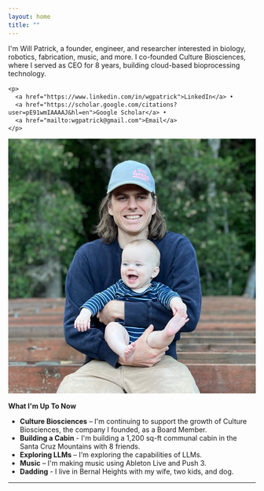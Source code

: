 ```yaml
---
layout: home
title: ""
---
```


<div class="intro-container">
  <div class="intro-text">
    I'm Will Patrick, a founder, engineer, and researcher interested in biology, robotics, fabrication, music, and more. I co-founded Culture Biosciences, where I served as CEO for 8 years, building cloud-based bioprocessing technology. 

    <p>
      <a href="https://www.linkedin.com/in/wgpatrick">LinkedIn</a> •
      <a href="https://scholar.google.com/citations?user=pE91wmIAAAAJ&hl=en">Google Scholar</a> •
      <a href="mailto:wgpatrick@gmail.com">Email</a>
    </p>
  </div>
  <div class="intro-image">
    <img src="/assets/images/profile.jpg" alt="Will Patrick" class="profile-pic">
  </div>
</div>

**What I'm Up To Now**

- **Culture Biosciences** – I'm continuing to support the growth of Culture Biosciences, the company I founded, as a Board Member.
- **Building a Cabin** - I'm building a 1,200 sq-ft communal cabin in the Santa Cruz Mountains with 8 friends. 
- **Exploring LLMs** – I'm exploring the capabilities of LLMs. 
- **Music** – I'm making music using Ableton Live and Push 3. 
- **Dadding** - I live in Bernal Heights with my wife, two kids, and dog. 

---
